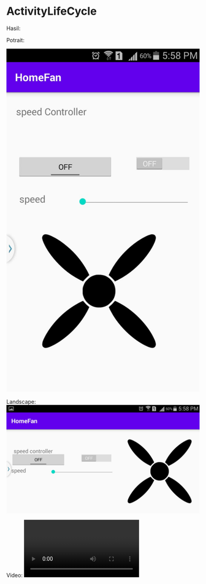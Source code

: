 # ActivityLifeCycle
Hasil:

Potrait:

![](Dokumentasi/potrait.jpeg)

Landscape:
![](Dokumentasi/landscape.jpeg)

Video:
![](Dokumentasi/video.mp4)
